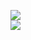 [![](https://img.shields.io/badge/Made%20With-Github%20Spray-lightgrey.svg?style=for-the-badge&logo=github)](https://github.com/Annihil/github-spray#23664)  
[![](https://i.imgur.com/2DrTn0Z.gif)](https://github.com/Annihil/github-spray)